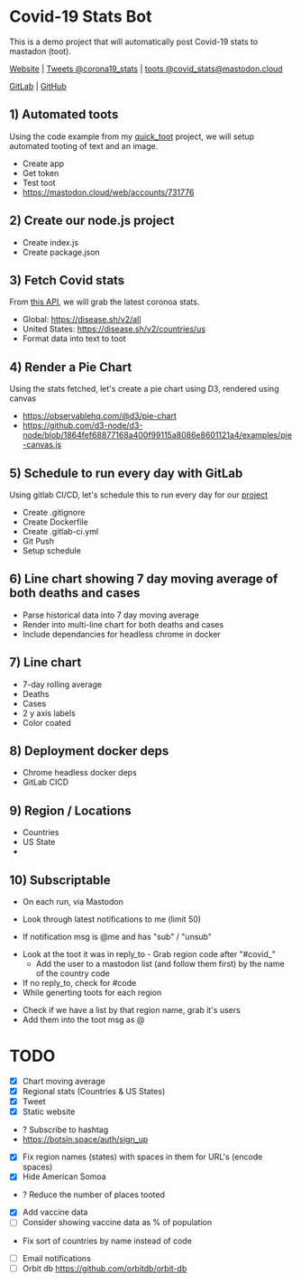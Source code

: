 # Covid-19 Stats Bot

This is a demo project that will automatically post Covid-19 stats to mastadon (toot).

[Website](https://covid.yanoagenda.com) | [Tweets @corona19_stats](https://twitter.com/corona19_stats) | [toots @covid_stats@mastodon.cloud](https://mastodon.cloud/@covid_stats)

[GitLab](https://gitlab.com/comster/covid19_stats) | [GitHub](https://github.com/comster/covid19_stats)

## 1) Automated toots

Using the code example from my [quick_toot](https://github.com/comster/quick_toot) project, we will setup automated tooting of text and an image.

- Create app
- Get token
- Test toot 
- https://mastodon.cloud/web/accounts/731776

## 2) Create our node.js project

- Create index.js
- Create package.json


## 3) Fetch Covid stats

From [this API](https://disease.sh/), we will grab the latest coronoa stats.

- Global: https://disease.sh/v2/all
- United States: https://disease.sh/v2/countries/us
- Format data into text to toot


## 4) Render a Pie Chart

Using the stats fetched, let's create a pie chart using D3, rendered using canvas

- https://observablehq.com/@d3/pie-chart
- https://github.com/d3-node/d3-node/blob/1864fef68877168a400f99115a8086e8601121a4/examples/pie-canvas.js


## 5) Schedule to run every day with GitLab

Using gitlab CI/CD, let's schedule this to run every day for our [project](https://gitlab.com/comster/covid19_stats)

- Create .gitignore
- Create Dockerfile
- Create .gitlab-ci.yml
- Git Push
- Setup schedule


## 6) Line chart showing 7 day moving average of both deaths and cases

- Parse historical data into 7 day moving average
- Render into multi-line chart for both deaths and cases
- Include dependancies for headless chrome in docker


## 7) Line chart

- 7-day rolling average
- Deaths
- Cases
- 2 y axis labels
- Color coated


## 8) Deployment docker deps

- Chrome headless docker deps
- GitLab CICD


## 9) Region / Locations

- Countries
- US State
- 

## 10) Subscriptable

- On each run, via Mastodon
 + Look through latest notifications to me (limit 50)
  - If notification msg is @me and has "sub" / "unsub"
   + Look at the toot it was in reply_to
    - Grab region code after "#covid_"
      - Add the user to a mastodon list (and follow them first) by the name of the country code
   + If no reply_to, check for #code
 + While generting toots for each region
  - Check if we have a list by that region name, grab it's users
  - Add them into the toot msg as @


# TODO

- [x] Chart moving average
- [x] Regional stats (Countries & US States)
- [x] Tweet
- [x] Static website
- ? Subscribe to hashtag
- https://botsin.space/auth/sign_up
- [x] Fix region names (states) with spaces in them for URL's (encode spaces)
- [x] Hide American Somoa
- ? Reduce the number of places tooted
- [x] Add vaccine data
- [ ] Consider showing vaccine data as % of population
- Fix sort of countries by name instead of code
- [ ] Email notifications
- [ ] Orbit db https://github.com/orbitdb/orbit-db